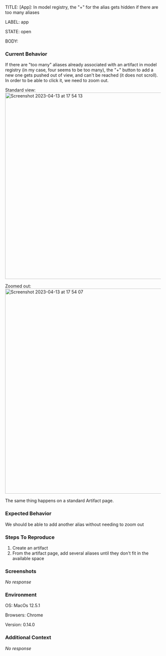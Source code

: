 TITLE:
[App]: In model registry, the "+" for the alias gets hidden if there are too many aliases

LABEL:
app

STATE:
open

BODY:
### Current Behavior

If there are "too many" aliases already associated with an artifact in model registry (in my case, four seems to be too many), the "+" button to add a new one gets pushed out of view, and can't be reached (it does not scroll). In order to be able to click it, we need to zoom out.

Standard view:
<img width="603" alt="Screenshot 2023-04-13 at 17 54 13" src="https://user-images.githubusercontent.com/14994827/231831221-0d640f75-17fc-4ac2-b081-7ddb5817ac55.png">

Zoomed out:
<img width="663" alt="Screenshot 2023-04-13 at 17 54 07" src="https://user-images.githubusercontent.com/14994827/231831256-dff59000-c73b-49f5-ba41-9e15d9d48852.png">

The same thing happens on a standard Artifact page.

### Expected Behavior

We should be able to add another alias without needing to zoom out

### Steps To Reproduce

1. Create an artifact
2. From the artifact page, add several aliases until they don't fit in the available space

### Screenshots

_No response_

### Environment

OS: MacOs 12.5.1 

Browsers: Chrome

Version: 0.14.0


### Additional Context

_No response_

